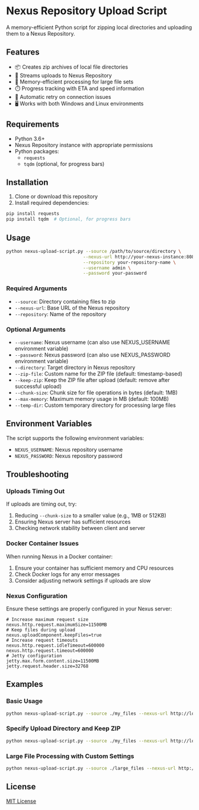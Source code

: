 # Nexus Repository Upload Script

A memory-efficient Python script for zipping local directories and uploading them to a Nexus Repository.

## Features

- 📦 Creates zip archives of local file directories
- 🚀 Streams uploads to Nexus Repository
- 🧠 Memory-efficient processing for large file sets
- ⏱️ Progress tracking with ETA and speed information
- 🔄 Automatic retry on connection issues
- 🖥️ Works with both Windows and Linux environments

## Requirements

- Python 3.6+
- Nexus Repository instance with appropriate permissions
- Python packages:
  - `requests`
  - `tqdm` (optional, for progress bars)

## Installation

1. Clone or download this repository
2. Install required dependencies:

```bash
pip install requests
pip install tqdm  # Optional, for progress bars
```

## Usage

```bash
python nexus-upload-script.py --source /path/to/source/directory \
                             --nexus-url http://your-nexus-instance:8081 \
                             --repository your-repository-name \
                             --username admin \
                             --password your-password
```

### Required Arguments

- `--source`: Directory containing files to zip
- `--nexus-url`: Base URL of the Nexus repository
- `--repository`: Name of the repository

### Optional Arguments

- `--username`: Nexus username (can also use NEXUS_USERNAME environment variable)
- `--password`: Nexus password (can also use NEXUS_PASSWORD environment variable)
- `--directory`: Target directory in Nexus repository
- `--zip-file`: Custom name for the ZIP file (default: timestamp-based)
- `--keep-zip`: Keep the ZIP file after upload (default: remove after successful upload)
- `--chunk-size`: Chunk size for file operations in bytes (default: 1MB)
- `--max-memory`: Maximum memory usage in MB (default: 100MB)
- `--temp-dir`: Custom temporary directory for processing large files

## Environment Variables

The script supports the following environment variables:

- `NEXUS_USERNAME`: Nexus repository username
- `NEXUS_PASSWORD`: Nexus repository password

## Troubleshooting

### Uploads Timing Out

If uploads are timing out, try:

1. Reducing `--chunk-size` to a smaller value (e.g., 1MB or 512KB)
2. Ensuring Nexus server has sufficient resources
3. Checking network stability between client and server

### Docker Container Issues

When running Nexus in a Docker container:

1. Ensure your container has sufficient memory and CPU resources
2. Check Docker logs for any error messages
3. Consider adjusting network settings if uploads are slow

### Nexus Configuration

Ensure these settings are properly configured in your Nexus server:

```properties
# Increase maximum request size
nexus.http.request.maximumSize=11500MB
# Keep files during upload
nexus.uploadComponent.keepFiles=true
# Increase request timeouts
nexus.http.request.idleTimeout=600000
nexus.http.request.timeout=600000
# Jetty configuration
jetty.max.form.content.size=11500MB
jetty.request.header.size=32768
```

## Examples

### Basic Usage

```bash
python nexus-upload-script.py --source ./my_files --nexus-url http://localhost:8081 --repository my-repo --username admin --password admin123
```

### Specify Upload Directory and Keep ZIP

```bash
python nexus-upload-script.py --source ./my_files --nexus-url http://localhost:8081 --repository my-repo --directory path/to/store --keep-zip --username admin --password admin123
```

### Large File Processing with Custom Settings

```bash
python nexus-upload-script.py --source ./large_files --nexus-url http://localhost:8081 --repository my-repo --chunk-size 524288 --max-memory 500 --temp-dir /tmp/zip_processing --username admin --password admin123
```

## License

[MIT License](LICENSE)
